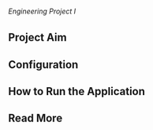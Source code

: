 ###### Engineering Project I

## Project Aim

## Configuration

## How to Run the Application

## Read More





